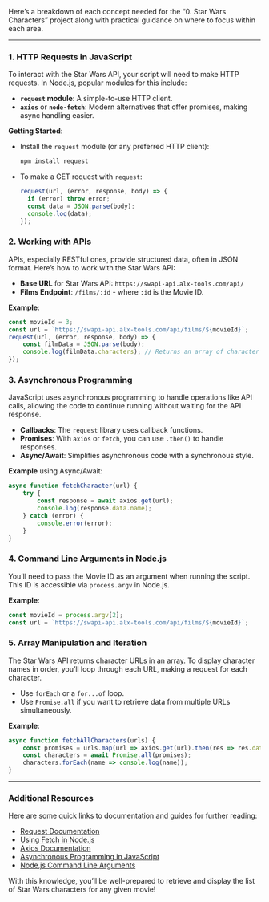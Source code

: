 Here’s a breakdown of each concept needed for the “0. Star Wars Characters” project along with practical guidance on where to focus within each area.

---

### 1. **HTTP Requests in JavaScript**
To interact with the Star Wars API, your script will need to make HTTP requests. In Node.js, popular modules for this include:
   - **`request` module**: A simple-to-use HTTP client.
   - **`axios`** or **`node-fetch`**: Modern alternatives that offer promises, making async handling easier.

**Getting Started**:
   - Install the `request` module (or any preferred HTTP client):
     ```bash
     npm install request
     ```
   - To make a GET request with `request`:
     ```javascript
     request(url, (error, response, body) => {
       if (error) throw error;
       const data = JSON.parse(body);
       console.log(data);
     });
     ```

### 2. **Working with APIs**
APIs, especially RESTful ones, provide structured data, often in JSON format. Here’s how to work with the Star Wars API:

   - **Base URL** for Star Wars API: `https://swapi-api.alx-tools.com/api/`
   - **Films Endpoint**: `/films/:id` - where `:id` is the Movie ID.
   
   **Example**:
   ```javascript
   const movieId = 3;
   const url = `https://swapi-api.alx-tools.com/api/films/${movieId}`;
   request(url, (error, response, body) => {
       const filmData = JSON.parse(body);
       console.log(filmData.characters); // Returns an array of character URLs
   });
   ```

### 3. **Asynchronous Programming**
JavaScript uses asynchronous programming to handle operations like API calls, allowing the code to continue running without waiting for the API response.

   - **Callbacks**: The `request` library uses callback functions.
   - **Promises**: With `axios` or `fetch`, you can use `.then()` to handle responses.
   - **Async/Await**: Simplifies asynchronous code with a synchronous style.

   **Example** using Async/Await:
   ```javascript
   async function fetchCharacter(url) {
       try {
           const response = await axios.get(url);
           console.log(response.data.name);
       } catch (error) {
           console.error(error);
       }
   }
   ```

### 4. **Command Line Arguments in Node.js**
You’ll need to pass the Movie ID as an argument when running the script. This ID is accessible via `process.argv` in Node.js.

   **Example**:
   ```javascript
   const movieId = process.argv[2];
   const url = `https://swapi-api.alx-tools.com/api/films/${movieId}`;
   ```

### 5. **Array Manipulation and Iteration**
The Star Wars API returns character URLs in an array. To display character names in order, you’ll loop through each URL, making a request for each character.

   - Use `forEach` or a `for...of` loop.
   - Use `Promise.all` if you want to retrieve data from multiple URLs simultaneously.

   **Example**:
   ```javascript
   async function fetchAllCharacters(urls) {
       const promises = urls.map(url => axios.get(url).then(res => res.data.name));
       const characters = await Promise.all(promises);
       characters.forEach(name => console.log(name));
   }
   ```

---

### Additional Resources
Here are some quick links to documentation and guides for further reading:
- [Request Documentation](https://www.npmjs.com/package/request)
- [Using Fetch in Node.js](https://www.npmjs.com/package/node-fetch)
- [Axios Documentation](https://axios-http.com/docs/intro)
- [Asynchronous Programming in JavaScript](https://developer.mozilla.org/en-US/docs/Learn/JavaScript/Asynchronous)
- [Node.js Command Line Arguments](https://nodejs.dev/en/learn/nodejs-the-process-module/) 

With this knowledge, you’ll be well-prepared to retrieve and display the list of Star Wars characters for any given movie!